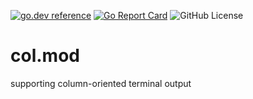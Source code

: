 <!-- Code generated by mkbadge; DO NOT EDIT. START -->
[![go.dev reference](https://img.shields.io/badge/go.dev-reference-green?logo=go)](https://pkg.go.dev/mod/github.com/nickwells/col.mod/v2)
[![Go Report Card](https://goreportcard.com/badge/github.com/nickwells/col.mod/v2)](https://goreportcard.com/report/github.com/nickwells/col.mod/v2)
![GitHub License](https://img.shields.io/github/license/nickwells/col.mod/v2)
<!-- Code generated by mkbadge; DO NOT EDIT. END -->
# col.mod
supporting column-oriented terminal output
